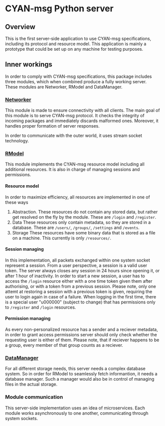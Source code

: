 CYAN-msg Python server
======================

[Networker]: ./NETWORKER.md
[RModel]: ./RMODEL.md
[DataManager]: DATAMANAGER.md

Overview
--------

This is the first server-side application to use CYAN-msg specifications, including its protocol and resource model. This application is mainly a prototype that could be set up on any machine for testing purposes.

Inner workings
--------------

In order to comply with CYAN-msg specifications, this package includes three modules, which when combined produce a fully working server. These modules are Networker, RModel and DataManager.

### [Networker]

This module is made to ensure connectivity with all clients. The main goal of this module is to serve CYAN-msg protocol. It checks the integrity of incoming packages and immediately discards malformed ones. Moreover, it handles proper formation of server responses.

In order to communicate with the outer world, it uses stream socket technology.

### [RModel]

This module implements the CYAN-msg resource model including all additional resources. It is also in charge of managing sessions and permissions.

#### Resource model

In order to maximize efficiency, all resources are implemented in one of these ways

1. Abstraction.
   These resources do not contain any stored data, but rather get resolved on the fly by the module. These are `/login` and `/register`.
2. Data
   These resources only contain metadata, so they are stored in a database. These are `/users/`, `/groups/`, `/settings` and `/events`.
3. Storage
   These resources have some binary data that is stored as a file on a machine. This currently is only `/resources/`.

#### Session managing

In this implementation, all packets exchanged within one system socket represent a session. From a user perspective, a session is a valid user token. The server always closes any session in 24 hours since opening it, or after 1 hour of inactivity. In order to start a new session, a user has to access the `/login` resource either with a one time token given them after authorising, or with a token from a previous session. Please note, only one attemt at restoring a session with a previous token is given, requiring the user to login again in case of a failure. When logging in the first time, there is a special user "u000000" (subject to change) that has permissions only to `/register` and `/login` resources.

#### Permission managing

As every non-personalized resource has a sender and a reciever metadata, in order to grant access permissions server should only check whether the requesting user is either of them. Please note, that if reciever happens to be a group, every member of that group counts as a reciever.

### [DataManager]

For all different storage needs, this server needs a complex database system. So in order for RModel to seamlessly fetch informantion, it needs a database manager. Such a manager would also be in control of managing files in the actual storage.

### Module communication

This server-side implementation uses an idea of microservices. Each module works asynchronously to one another, communicating through system sockets.
